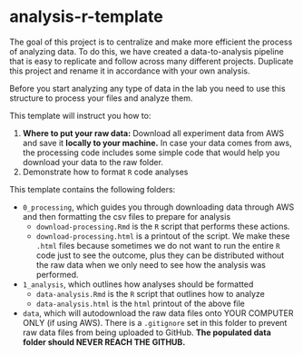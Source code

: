# analysis-r-template

The goal of this project is to centralize and make more efficient the process of analyzing data. To do this, we have created a data-to-analysis pipeline that is easy to replicate and follow across many different projects.
Duplicate this project and rename it in accordance with your own analysis.

Before you start analyzing any type of data in the lab you need to use this structure to process your files and analyze them.

This template will instruct you how to:

1. **Where to put your raw data:** Download all experiment data from AWS and save it **locally to your machine.**  In case your data comes from aws, the processing code includes some simple code that would help you download your data to the raw folder.
2. Demonstrate how to format `R` code analyses

This template contains the following folders:

- `0_processing`, which guides you through downloading data through AWS and then formatting the csv files to prepare for analysis
	- `download-processing.Rmd` is the `R` script that performs these actions.
	- `download-processing.html` is a printout of the script. We make these `.html` files because sometimes we do not want to run the entire `R` code just to see the outcome, plus they can be distributed without the raw data when we only need to see how the analysis was performed.
- `1_analysis`, which outlines how analyses should be formatted
	- `data-analysis.Rmd` is the `R` script that outlines how to analyze
	- `data-analysis.html` is the `html` printout of the above file
- `data`, which will autodownload the raw data files onto YOUR COMPUTER ONLY (if using AWS). There is a `.gitignore` set in this folder to prevent raw data files from being uploaded to GitHub. **The populated data folder should NEVER REACH THE GITHUB.**
